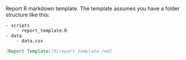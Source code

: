 Report R markdown template. The template assumes you have a folder structure like this:

    - scripts
        - report_template.R
    - data
        - data.csv

```markdown
[Report Template](R/report_template.rmd)
```
